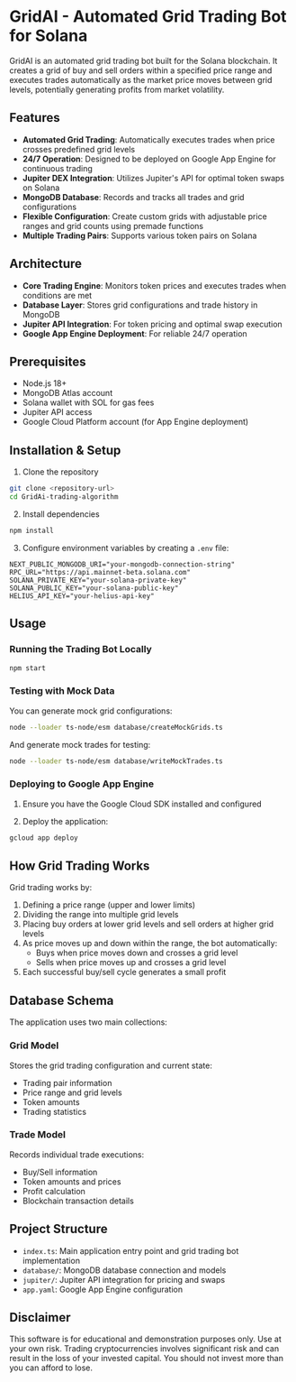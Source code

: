 # GridAI - Automated Grid Trading Bot for Solana

GridAI is an automated grid trading bot built for the Solana blockchain. It creates a grid of buy and sell orders within a specified price range and executes trades automatically as the market price moves between grid levels, potentially generating profits from market volatility.

## Features

- **Automated Grid Trading**: Automatically executes trades when price crosses predefined grid levels
- **24/7 Operation**: Designed to be deployed on Google App Engine for continuous trading
- **Jupiter DEX Integration**: Utilizes Jupiter's API for optimal token swaps on Solana
- **MongoDB Database**: Records and tracks all trades and grid configurations
- **Flexible Configuration**: Create custom grids with adjustable price ranges and grid counts using premade functions
- **Multiple Trading Pairs**: Supports various token pairs on Solana

## Architecture

- **Core Trading Engine**: Monitors token prices and executes trades when conditions are met
- **Database Layer**: Stores grid configurations and trade history in MongoDB
- **Jupiter API Integration**: For token pricing and optimal swap execution
- **Google App Engine Deployment**: For reliable 24/7 operation

## Prerequisites

- Node.js 18+
- MongoDB Atlas account
- Solana wallet with SOL for gas fees
- Jupiter API access
- Google Cloud Platform account (for App Engine deployment)

## Installation & Setup

1. Clone the repository
```bash
git clone <repository-url>
cd GridAi-trading-algorithm
```

2. Install dependencies
```bash
npm install
```

3. Configure environment variables by creating a `.env` file:
```
NEXT_PUBLIC_MONGODB_URI="your-mongodb-connection-string"
RPC_URL="https://api.mainnet-beta.solana.com"
SOLANA_PRIVATE_KEY="your-solana-private-key"
SOLANA_PUBLIC_KEY="your-solana-public-key"
HELIUS_API_KEY="your-helius-api-key"
```

## Usage

### Running the Trading Bot Locally

```bash
npm start
```

### Testing with Mock Data

You can generate mock grid configurations:
```bash
node --loader ts-node/esm database/createMockGrids.ts
```

And generate mock trades for testing:
```bash
node --loader ts-node/esm database/writeMockTrades.ts
```

### Deploying to Google App Engine

1. Ensure you have the Google Cloud SDK installed and configured

2. Deploy the application:
```bash
gcloud app deploy
```

## How Grid Trading Works

Grid trading works by:
1. Defining a price range (upper and lower limits)
2. Dividing the range into multiple grid levels
3. Placing buy orders at lower grid levels and sell orders at higher grid levels
4. As price moves up and down within the range, the bot automatically:
   - Buys when price moves down and crosses a grid level
   - Sells when price moves up and crosses a grid level
5. Each successful buy/sell cycle generates a small profit

## Database Schema

The application uses two main collections:

### Grid Model
Stores the grid trading configuration and current state:
- Trading pair information
- Price range and grid levels
- Token amounts
- Trading statistics

### Trade Model
Records individual trade executions:
- Buy/Sell information
- Token amounts and prices
- Profit calculation
- Blockchain transaction details

## Project Structure

- `index.ts`: Main application entry point and grid trading bot implementation
- `database/`: MongoDB database connection and models
- `jupiter/`: Jupiter API integration for pricing and swaps
- `app.yaml`: Google App Engine configuration

## Disclaimer

This software is for educational and demonstration purposes only. Use at your own risk. Trading cryptocurrencies involves significant risk and can result in the loss of your invested capital. You should not invest more than you can afford to lose.